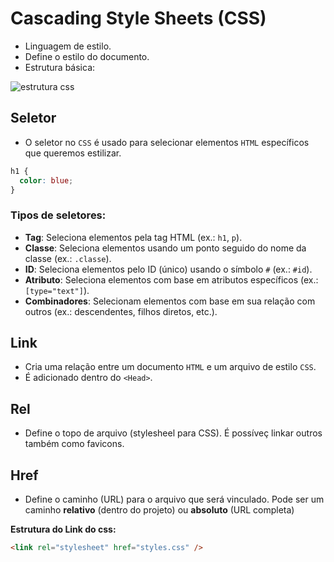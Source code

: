 # Cascading Style Sheets (CSS)

- Linguagem de estilo.
- Define o estilo do documento.
- Estrutura básica:

![estrutura css](../assets/imagens/estrutura-css.png)

## Seletor

- O seletor no `CSS` é usado para selecionar elementos `HTML` específicos que queremos estilizar.

```css
h1 {
  color: blue;
}
```

### Tipos de seletores:

- **Tag**: Seleciona elementos pela tag HTML (ex.: `h1`, `p`).
- **Classe**: Seleciona elementos usando um ponto seguido do nome da classe (ex.: `.classe`).
- **ID**: Seleciona elementos pelo ID (único) usando o símbolo `#` (ex.: `#id`).
- **Atributo**: Seleciona elementos com base em atributos específicos (ex.: `[type="text"]`).
- **Combinadores**: Selecionam elementos com base em sua relação com outros (ex.: descendentes, filhos diretos, etc.).

## Link

- Cria uma relação entre um documento `HTML` e um arquivo de estilo `CSS`.
- É adicionado dentro do `<Head>`.

## Rel

- Define o topo de arquivo (stylesheel para CSS). É possíveç linkar outros também como favicons.

## Href

- Define o caminho (URL) para o arquivo que será vinculado. Pode ser um caminho **relativo** (dentro do projeto) ou **absoluto** (URL completa)

**Estrutura do Link do css:**

```html
<link rel="stylesheet" href="styles.css" />
```
